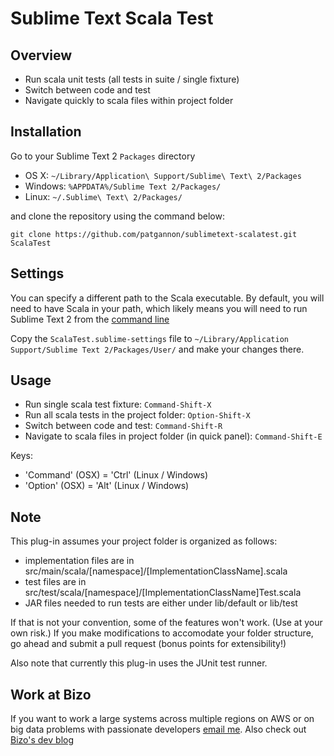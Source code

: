Sublime Text Scala Test
=======================

Overview
--------

  - Run scala unit tests (all tests in suite / single fixture)
  - Switch between code and test
  - Navigate quickly to scala files within project folder

Installation
------------

Go to your Sublime Text 2 `Packages` directory

 - OS X: `~/Library/Application\ Support/Sublime\ Text\ 2/Packages`
 - Windows: `%APPDATA%/Sublime Text 2/Packages/`
 - Linux: `~/.Sublime\ Text\ 2/Packages/`

and clone the repository using the command below:

``` shell
git clone https://github.com/patgannon/sublimetext-scalatest.git ScalaTest
```

Settings
--------

You can specify a different path to the Scala executable. By default, you will need to have Scala in your path, which likely means you will need to run Sublime Text 2 from the [command line](http://www.sublimetext.com/docs/2/osx_command_line.html)

Copy the `ScalaTest.sublime-settings` file to `~/Library/Application Support/Sublime Text 2/Packages/User/` and make your changes there.


Usage
-----

 - Run single scala test fixture: `Command-Shift-X`
 - Run all scala tests in the project folder: `Option-Shift-X`
 - Switch between code and test: `Command-Shift-R`
 - Navigate to scala files in project folder (in quick panel): `Command-Shift-E`

Keys:
- 'Command' (OSX) = 'Ctrl' (Linux / Windows)
- 'Option' (OSX) = 'Alt' (Linux / Windows)


Note
----
This plug-in assumes your project folder is organized as follows:

- implementation files are in src/main/scala/[namespace]/[ImplementationClassName].scala
- test files are in src/test/scala/[namespace]/[ImplementationClassName]Test.scala
- JAR files needed to run tests are either under lib/default or lib/test

If that is not your convention, some of the features won't work.  (Use at your own risk.)  If you make modifications to accomodate your folder structure, go ahead and submit a pull request (bonus points for extensibility!)

Also note that currently this plug-in uses the JUnit test runner.

Work at Bizo
------------
If you want to work a large systems across multiple regions on AWS or on big data problems with passionate developers [email me](mailto:gannon@bizo.com).  Also check out [Bizo's dev blog](http://dev.bizo.com)

